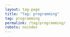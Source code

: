 ```yaml
---
layout: tag-page
title: "Tag: programming"
tag: programming
permalink: /tag/programming/
robots: noindex
---
```

